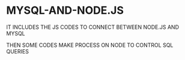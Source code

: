 # MYSQL-AND-NODE.JS

IT INCLUDES  THE JS CODES TO CONNECT BETWEEN NODE.JS AND MYSQL

THEN SOME CODES MAKE PROCESS ON NODE TO CONTROL SQL QUERIES
